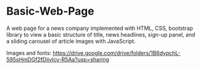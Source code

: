 # Basic-Web-Page
A web page for a news company implemented with HTML, CSS, bootstrap library to view a basic structure of title, news headlines, sign-up panel, and a sliding carousel of article images with JavaScript.

Images and fonts: https://drive.google.com/drive/folders/1B6dypchL-595sHmDGf2fDiivIcv-R5Aa?usp=sharing
